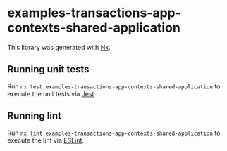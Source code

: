 # examples-transactions-app-contexts-shared-application

This library was generated with [Nx](https://nx.dev).

## Running unit tests

Run `nx test examples-transactions-app-contexts-shared-application` to execute the unit tests via [Jest](https://jestjs.io).

## Running lint

Run `nx lint examples-transactions-app-contexts-shared-application` to execute the lint via [ESLint](https://eslint.org/).
